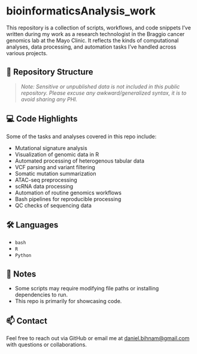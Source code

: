 # bioinformaticsAnalysis_work

This repository is a collection of scripts, workflows, and code snippets I’ve written during my work as a research technologist in the Braggio cancer genomics lab at the Mayo Clinic. It reflects the kinds of computational analyses, data processing, and automation tasks I’ve handled across various projects.

## 📂 Repository Structure


> *Note: Sensitive or unpublished data is not included in this public repository. Please excuse any awkward/generalized syntax, it is to avoid sharing any PHI.*

## 💻 Code Highlights

Some of the tasks and analyses covered in this repo include:

- Mutational signature analysis
- Visualization of genomic data in R
- Automated processing of heterogenous tabular data
- VCF parsing and variant filtering
- Somatic mutation summarization
- ATAC-seq preprocessing
- scRNA data processing
- Automation of routine genomics workflows
- Bash pipelines for reproducible processing
- QC checks of sequencing data

## 🛠️ Languages

- `bash`
- `R`
- `Python`

## 📎 Notes

- Some scripts may require modifying file paths or installing dependencies to run.
- This repo is primarily for showcasing code.

## 📫 Contact

Feel free to reach out via GitHub or email me at daniel.bihnam@gmail.com with questions or collaborations.
